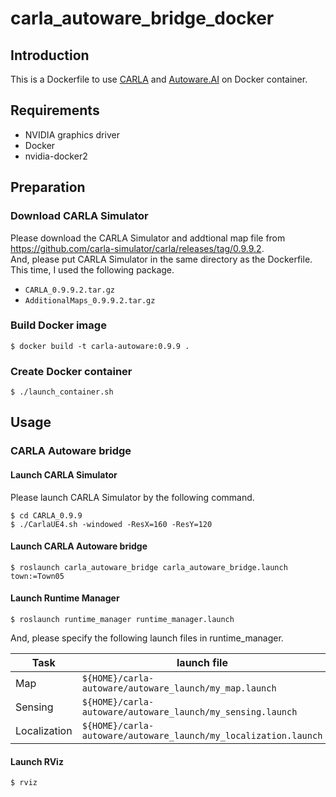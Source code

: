 # carla_autoware_bridge_docker

## Introduction
This is a Dockerfile to use [CARLA](https://github.com/carla-simulator/carla) and [Autoware.AI](https://gitlab.com/autowarefoundation/autoware.ai) on Docker container.

## Requirements
* NVIDIA graphics driver
* Docker
* nvidia-docker2

## Preparation
### Download CARLA Simulator
Please download the CARLA Simulator and addtional map file from <https://github.com/carla-simulator/carla/releases/tag/0.9.9.2>.  
And, please put CARLA Simulator in the same directory as the Dockerfile.  
This time, I used the following package.

- `CARLA_0.9.9.2.tar.gz`
- `AdditionalMaps_0.9.9.2.tar.gz`

### Build Docker image
```shell
$ docker build -t carla-autoware:0.9.9 .
```

### Create Docker container
```shell
$ ./launch_container.sh
```

## Usage
### CARLA Autoware bridge
#### Launch CARLA Simulator
Please launch CARLA Simulator by the following command.

```shell
$ cd CARLA_0.9.9
$ ./CarlaUE4.sh -windowed -ResX=160 -ResY=120
```

#### Launch CARLA Autoware bridge
```shell
$ roslaunch carla_autoware_bridge carla_autoware_bridge.launch town:=Town05
```

#### Launch Runtime Manager
```shell
$ roslaunch runtime_manager runtime_manager.launch
```

And, please specify the following launch files in runtime_manager.

|Task|launch file|
|---|---|
|Map|`${HOME}/carla-autoware/autoware_launch/my_map.launch`|
|Sensing|`${HOME}/carla-autoware/autoware_launch/my_sensing.launch`|
|Localization|`${HOME}/carla-autoware/autoware_launch/my_localization.launch`|

#### Launch RViz
```shell
$ rviz
```
